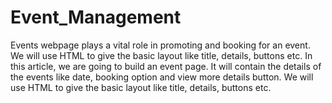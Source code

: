 # Event_Management
Events webpage plays a vital role in promoting and booking for an event.   We will use HTML to give the basic layout like title, details, buttons etc.
In this article, we are going to build an event page.
It will contain the details of the events like date, booking option and view more details button.
 We will use HTML to give the basic layout like title, details, buttons etc.
